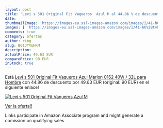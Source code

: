 ```yaml
---
layout: post
title: 'Levi s 501 Original Fit Vaqueros  Azul M al 44.86 % de descuento'
date: 
thumbnailImage: 'https://images-eu.ssl-images-amazon.com/images/I/41-hU%2BtvkUL._SL200_.jpg'
images: [ 'https://images-eu.ssl-images-amazon.com/images/I/41-hU%2BtvkUL._SL200_.jpg' ]
comments: true
category: ofertas
author: ring
slug: B01JYVEHRM
description:
actualPrice: 49.63 EUR
comparePrice: 90 EUR
inStock: true
---
```


Está [Levi s 501 Original Fit Vaqueros  Azul Marlon 0162   40W / 32L para Hombre](https://www.amazon.es/dp/B01JYVEHRM/?tag=tolees-21) con 44.86 de descuento por 49.63 EUR (original: 90 EUR) en el siguiente enlace!

[![Levi s 501 Original Fit Vaqueros  Azul M](https://images-eu.ssl-images-amazon.com/images/I/41-hU%2BtvkUL._SL200_.jpg)](https://www.amazon.es/dp/B01JYVEHRM/?tag=tolees-21)

[Ver la oferta!!](https://www.amazon.es/dp/B01JYVEHRM/?tag=tolees-21)

Links participate in Amazon Associate program and might generate a comission on qualifying sales


